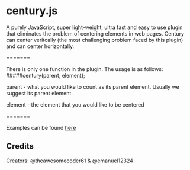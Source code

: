 century.js
=======

A purely JavaScript, super light-weight, ultra fast and easy to use plugin that eliminates the problem of centering elements in web pages. Century can center veritcally (the most challenging problem faced by this plugin) and can center horizontally.

=======

There is only one function in the plugin. The usage is as follows:
#####century(parent, element);

parent - what you would like to count as its parent element. Usually we suggest its parent element.

element - the element that you would like to be centered

=======

Examples can be found [here](http://jsfiddle.net/emanuel12324/xxky0f1c/)

## Credits
Creators: @theawesomecoder61 & @emanuel12324
